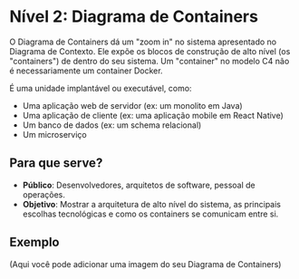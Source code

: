 # Nível 2: Diagrama de Containers

O Diagrama de Containers dá um "zoom in" no sistema apresentado no Diagrama de Contexto. Ele expõe os blocos de construção de alto nível (os "containers") de dentro do seu sistema. Um "container" no modelo C4 não é necessariamente um container Docker.

É uma unidade implantável ou executável, como:

- Uma aplicação web de servidor (ex: um monolito em Java)
- Uma aplicação de cliente (ex: uma aplicação mobile em React Native)
- Um banco de dados (ex: um schema relacional)
- Um microserviço

## Para que serve?

- **Público**: Desenvolvedores, arquitetos de software, pessoal de operações.
- **Objetivo**: Mostrar a arquitetura de alto nível do sistema, as principais escolhas tecnológicas e como os containers se comunicam entre si.

## Exemplo

(Aqui você pode adicionar uma imagem do seu Diagrama de Containers)
